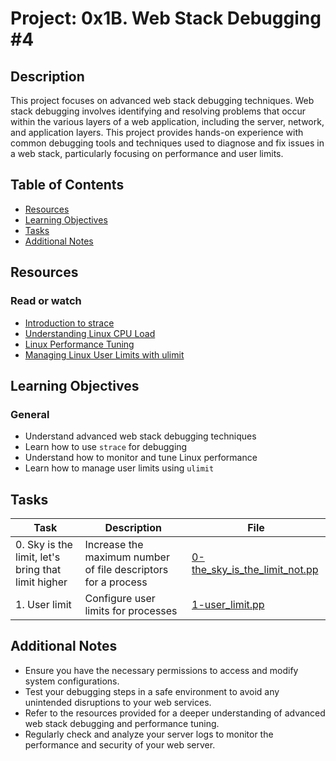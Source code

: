 # Project: 0x1B. Web Stack Debugging #4

## Description

This project focuses on advanced web stack debugging techniques. Web stack debugging involves identifying and resolving problems that occur within the various layers of a web application, including the server, network, and application layers. This project provides hands-on experience with common debugging tools and techniques used to diagnose and fix issues in a web stack, particularly focusing on performance and user limits.

## Table of Contents

- [Resources](#resources)
- [Learning Objectives](#learning-objectives)
- [Tasks](#tasks)
- [Additional Notes](#additional-notes)

## Resources

### Read or watch

- [Introduction to strace](https://linux.die.net/man/1/strace)
- [Understanding Linux CPU Load](https://scoutapm.com/blog/understanding-load-averages)
- [Linux Performance Tuning](https://www.tecmint.com/linux-performance-monitoring-and-tuning/)
- [Managing Linux User Limits with ulimit](https://www.baeldung.com/linux/ulimit-command)

## Learning Objectives

### General

- Understand advanced web stack debugging techniques
- Learn how to use `strace` for debugging
- Understand how to monitor and tune Linux performance
- Learn how to manage user limits using `ulimit`

## Tasks

| Task                                               | Description                                                   | File                                                             |
| -------------------------------------------------- | ------------------------------------------------------------- | ---------------------------------------------------------------- |
| 0. Sky is the limit, let's bring that limit higher | Increase the maximum number of file descriptors for a process | [0-the_sky_is_the_limit_not.pp](./0-the_sky_is_the_limit_not.pp) |
| 1. User limit                                      | Configure user limits for processes                           | [1-user_limit.pp](./1-user_limit.pp)                             |

## Additional Notes

- Ensure you have the necessary permissions to access and modify system configurations.
- Test your debugging steps in a safe environment to avoid any unintended disruptions to your web services.
- Refer to the resources provided for a deeper understanding of advanced web stack debugging and performance tuning.
- Regularly check and analyze your server logs to monitor the performance and security of your web server.
